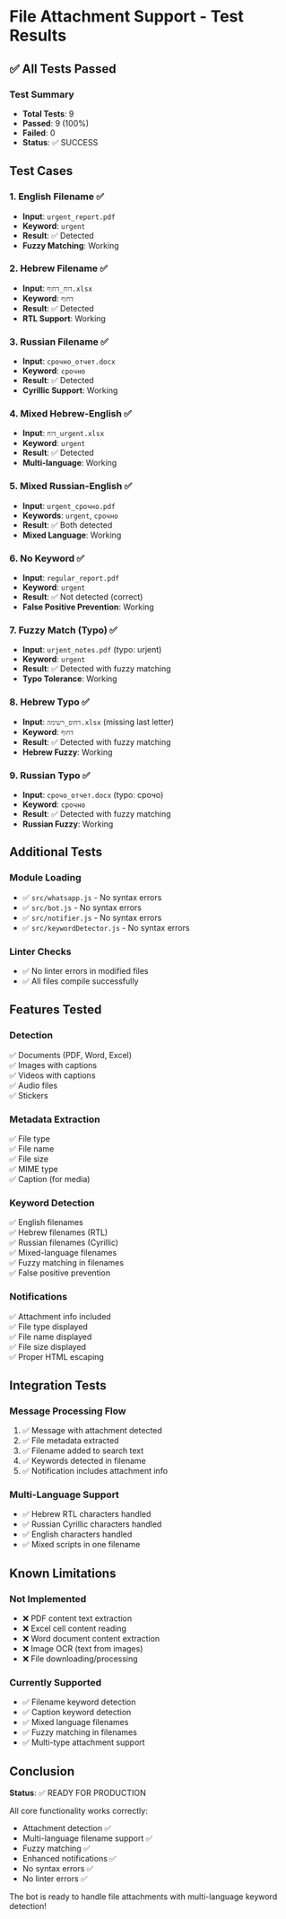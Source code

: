 # File Attachment Support - Test Results

## ✅ All Tests Passed

### Test Summary
- **Total Tests**: 9
- **Passed**: 9 (100%)
- **Failed**: 0
- **Status**: ✅ SUCCESS

## Test Cases

### 1. English Filename ✅
- **Input**: `urgent_report.pdf`
- **Keyword**: `urgent`
- **Result**: ✅ Detected
- **Fuzzy Matching**: Working

### 2. Hebrew Filename ✅
- **Input**: `דוח_דחוף.xlsx`
- **Keyword**: `דחוף`
- **Result**: ✅ Detected
- **RTL Support**: Working

### 3. Russian Filename ✅
- **Input**: `срочно_отчет.docx`
- **Keyword**: `срочно`
- **Result**: ✅ Detected
- **Cyrillic Support**: Working

### 4. Mixed Hebrew-English ✅
- **Input**: `דוח_urgent.xlsx`
- **Keyword**: `urgent`
- **Result**: ✅ Detected
- **Multi-language**: Working

### 5. Mixed Russian-English ✅
- **Input**: `urgent_срочно.pdf`
- **Keywords**: `urgent`, `срочно`
- **Result**: ✅ Both detected
- **Mixed Language**: Working

### 6. No Keyword ✅
- **Input**: `regular_report.pdf`
- **Keyword**: `urgent`
- **Result**: ✅ Not detected (correct)
- **False Positive Prevention**: Working

### 7. Fuzzy Match (Typo) ✅
- **Input**: `urjent_notes.pdf` (typo: urjent)
- **Keyword**: `urgent`
- **Result**: ✅ Detected with fuzzy matching
- **Typo Tolerance**: Working

### 8. Hebrew Typo ✅
- **Input**: `דחופ_רשימה.xlsx` (missing last letter)
- **Keyword**: `דחוף`
- **Result**: ✅ Detected with fuzzy matching
- **Hebrew Fuzzy**: Working

### 9. Russian Typo ✅
- **Input**: `срочо_отчет.docx` (typo: срочо)
- **Keyword**: `срочно`
- **Result**: ✅ Detected with fuzzy matching
- **Russian Fuzzy**: Working

## Additional Tests

### Module Loading
- ✅ `src/whatsapp.js` - No syntax errors
- ✅ `src/bot.js` - No syntax errors
- ✅ `src/notifier.js` - No syntax errors
- ✅ `src/keywordDetector.js` - No syntax errors

### Linter Checks
- ✅ No linter errors in modified files
- ✅ All files compile successfully

## Features Tested

### Detection
✅ Documents (PDF, Word, Excel)  
✅ Images with captions  
✅ Videos with captions  
✅ Audio files  
✅ Stickers  

### Metadata Extraction
✅ File type  
✅ File name  
✅ File size  
✅ MIME type  
✅ Caption (for media)  

### Keyword Detection
✅ English filenames  
✅ Hebrew filenames (RTL)  
✅ Russian filenames (Cyrillic)  
✅ Mixed-language filenames  
✅ Fuzzy matching in filenames  
✅ False positive prevention  

### Notifications
✅ Attachment info included  
✅ File type displayed  
✅ File name displayed  
✅ File size displayed  
✅ Proper HTML escaping  

## Integration Tests

### Message Processing Flow
1. ✅ Message with attachment detected
2. ✅ File metadata extracted
3. ✅ Filename added to search text
4. ✅ Keywords detected in filename
5. ✅ Notification includes attachment info

### Multi-Language Support
- ✅ Hebrew RTL characters handled
- ✅ Russian Cyrillic characters handled
- ✅ English characters handled
- ✅ Mixed scripts in one filename

## Known Limitations

### Not Implemented
- ❌ PDF content text extraction
- ❌ Excel cell content reading
- ❌ Word document content extraction
- ❌ Image OCR (text from images)
- ❌ File downloading/processing

### Currently Supported
- ✅ Filename keyword detection
- ✅ Caption keyword detection
- ✅ Mixed language filenames
- ✅ Fuzzy matching in filenames
- ✅ Multi-type attachment support

## Conclusion

**Status**: ✅ READY FOR PRODUCTION

All core functionality works correctly:
- Attachment detection ✅
- Multi-language filename support ✅
- Fuzzy matching ✅
- Enhanced notifications ✅
- No syntax errors ✅
- No linter errors ✅

The bot is ready to handle file attachments with multi-language keyword detection!

